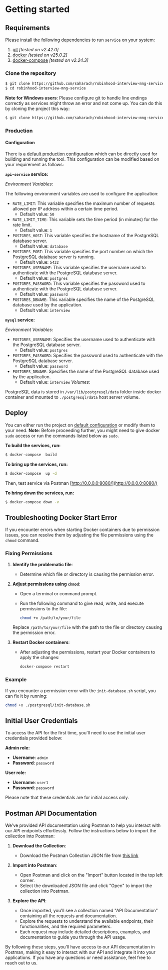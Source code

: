 
# Getting started

## Requirements


Please install the following dependencies to run `service` on your system:

1. [git](https://git-scm.com/) *[tested on v2.42.0]*
2. [docker](https://www.docker.com/) *[tested on v25.0.2]*
3. [docker-compose](https://docs.docker.com/compose/) *[tested on v2.24.3]*

### Clone the repository

```sh
$ git clone https://github.com/saharach/robinhood-interview-mng-service.git
$ cd robinhood-interview-mng-service
```

**Note for Windows users**: Please configure git to handle line endings correctly as services might throw an error and not come up. You can do this by cloning the project this way:

```sh
$ git clone https://github.com/saharach/robinhood-interview-mng-service.git --config core.autocrlf=input
```

### Production

#### Configuration
There is a [default production configuration](../docker-compose.yml) which can be directly used for building and running the tool. This configuration can be modified based on your requirement as follows:

**`api-service` service:**

*Environment Variables:*

The following environment variables are used to configure the application:

- `RATE_LIMIT`: This variable specifies the maximum number of requests allowed per IP address within a certain time period.
  - Default value: `50`
- `RATE_LIMIT_TIME`: This variable sets the time period (in minutes) for the rate limit.
  - Default value: `1`
- `POSTGRES_HOST`: This variable specifies the hostname of the PostgreSQL database server.
  - Default value: `database`
- `POSTGRES_PORT`: This variable specifies the port number on which the PostgreSQL database server is running.
  - Default value: `5432`
- `POSTGRES_USERNAME`: This variable specifies the username used to authenticate with the PostgreSQL database server.
  - Default value: `postgres`
- `POSTGRES_PASSWORD`: This variable specifies the password used to authenticate with the PostgreSQL database server.
  - Default value: `password`
- `POSTGRES_DBNAME`: This variable specifies the name of the PostgreSQL database used by the application.
  - Default value: `interview`

**`mysql` service:**

*Environment Variables:*

- `POSTGRES_USERNAME`: Specifies the username used to authenticate with the PostgreSQL database server.
  - Default value: `postgres`
- `POSTGRES_PASSWORD`: Specifies the password used to authenticate with the PostgreSQL database server.
  - Default value: `password`
- `POSTGRES_DBNAME`: Specifies the name of the PostgreSQL database used by the application.
  - Default value: `interview`
*Volumes:*

PostgreSQL data is stored in `/var/lib/postgresql/data` folder inside docker container and mounted to `./postgresql/data` host server volume.


## Deploy

You can either run the project on [default configuration](./docker-compose.yml) or modify them to your need.
**Note**: Before proceeding further, you might need to give docker `sudo` access or run the commands listed below as `sudo`.

**To build the services, run:**

```sh
$ docker-compose  build
```

**To bring up the services, run:**

```sh
$ docker-compose  up -d
```

Then, test service via Postman  [http://0.0.0.0:8080/](http://0.0.0.0:8080/)

**To bring down the services, run:**

```sh
$ docker-compose down -v
```
## Troubleshooting Docker Start Error

If you encounter errors when starting Docker containers due to permission issues, you can resolve them by adjusting the file permissions using the `chmod` command.

### Fixing Permissions

1. **Identify the problematic file**: 
   - Determine which file or directory is causing the permission error.

2. **Adjust permissions using `chmod`**:
   - Open a terminal or command prompt.

   - Run the following command to give read, write, and execute permissions to the file:
     ```sh
     chmod +x /path/to/your/file
     ```

   Replace `/path/to/your/file` with the path to the file or directory causing the permission error.

3. **Restart Docker containers**:
   - After adjusting the permissions, restart your Docker containers to apply the changes:
     ```sh
     docker-compose restart
     ```

### Example
If you encounter a permission error with the `init-database.sh` script, you can fix it by running:
```sh
chmod +x ./postgresql/init-database.sh
```


## Initial User Credentials

To access the API for the first time, you'll need to use the initial user credentials provided below:

**Admin role:**
- **Username**: `admin`
- **Password**: `password`

**User role:**
- **Username**: `user1`
- **Password**: `password`

Please note that these credentials are for initial access only. 


## Postman API Documentation

We've provided API documentation using Postman to help you interact with our API endpoints effortlessly. Follow the instructions below to import the collection into Postman:

1. **Download the Collection**: 
   - Download the Postman Collection JSON file from [this link](./api-document/Robinhood.postman_collection.json)

2. **Import into Postman**:
   - Open Postman and click on the "Import" button located in the top left corner.
   - Select the downloaded JSON file and click "Open" to import the collection into Postman.

3. **Explore the API**:
   - Once imported, you'll see a collection named "API Documentation" containing all the requests and documentation.
   - Explore the requests to understand the available endpoints, their functionalities, and the required parameters.
   - Each request may include detailed descriptions, examples, and documentation to guide you through the API usage.

By following these steps, you'll have access to our API documentation in Postman, making it easy to interact with our API and integrate it into your applications. If you have any questions or need assistance, feel free to reach out to us.




